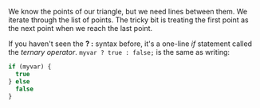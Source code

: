 We know the points of our triangle, but we need lines between them. We iterate through the list of points. The tricky bit is treating the first point as the next point when we reach the last point.

If you haven't seen the **? :** syntax before, it's a one-line *if* statement called the *ternary operator*. `myvar ? true : false;` is the same as writing:

```javascript
if (myvar) {
  true
} else 
  false
}
```
